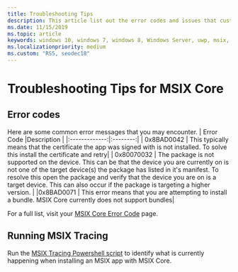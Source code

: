 ```yaml
---
title: Troubleshooting Tips 
description: This article list out the error codes and issues that customers may face when working with MSIX Core 
ms.date: 11/15/2019
ms.topic: article
keywords: windows 10, windows 7, windows 8, Windows Server, uwp, msix, msixcore, 1709, 1703, 1607, 1511, 1507
ms.localizationpriority: medium
ms.custom: "RS5, seodec18"
---
```


# Troubleshooting Tips for MSIX Core 
## Error codes 
Here are some common error messages that you may encounter. 
| Error Code |Description |
|:-------------:|:--------:|
| 0x8BAD0042 | This typically means that the certificate the app was signed with is not installed. To solve this install the certificate and retry| 
| 0x80070032 | The package is not supported on the device. This can be that the device you are currently on is not one of the target device(s) the package has listed in it's manifest. To resolve this open the package and verify that the device you are on is a target device. This can also occur if the package is targeting a higher version.  | 
|0x8BAD0071 | This error means that you are attempting to install a bundle. MSIX Core currently does not support bundles|

For a full list, visit your [MSIX Core Error Code](https://github.com/microsoft/msix-packaging/blob/master/src/inc/public/MsixErrors.hpp) page. 

## Running MSIX Tracing 
Run the [MSIX Tracing Powershell script](https://github.com/microsoft/msix-packaging/blob/master/preview/MsixCore/Tests/msixtrace.ps1) to identify what is currently happening when installing an MSIX app with MSIX Core. 
